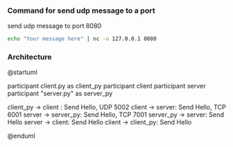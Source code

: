 ### Command for send udp message to a port

send udp message to port 8080

```bash
echo "Your message here" | nc -u 127.0.0.1 8080
```

### Architecture

@startuml

participant client.py as client_py
participant client 
participant server 
participant "server.py" as server_py

client_py -> client : Send Hello, UDP 5002
client -> server: Send Hello, TCP 6001
server -> server_py: Send Hello, TCP 7001
server_py -> server: Send Hello
server -> client: Send Hello
client -> client_py: Send Hello

@enduml
